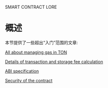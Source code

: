 SMART CONTRACT LORE

# 概述
本节提供了一些超出“入门”范围的文章:  

[All about managing gas in TON](https://docs.ton.dev/86757ecb2/p/00f1c7-managing-gas-in-ton)

[Details of transaction and storage fee calculation](https://docs.ton.dev/86757ecb2/v/0/p/632251-fee-calculation-details)

[ABI specification](https://docs.ton.dev/86757ecb2/v/0/p/40ba94-abi-specification-v2)

[Security of the contract](https://docs.ton.dev/86757ecb2/v/0/p/55f73e-security)
